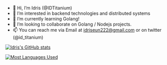 - 👋 Hi, I’m Idris (@IDTitanium)
- 👀 I’m interested in backend technologies and distributed systems
- 🌱 I’m currently learning Golang!
- 💞️ I’m looking to collaborate on Golang / Nodejs projects.
- 📫 You can reach me via Email at idriseun222@gmail.com or on twitter (@id_titanium)


[![Idris's GitHub stats](https://github-readme-stats.vercel.app/api?username=IDTitanium&count_private=true&show_icons=true&theme=radical)](https://github.com/IDTitanium/github-readme-stats)

[![Most Languages Used](https://github-readme-stats.vercel.app/api/top-langs/?username=IDTitanium&layout=compact)](https://github.com/IDTitanium/github-readme-stats)

<!---
IDTitanium/IDTitanium is a ✨ special ✨ repository because its `README.md` (this file) appears on your GitHub profile.
You can click the Preview link to take a look at your changes.
--->
